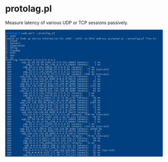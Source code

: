# protolag.pl

Measure latency of various UDP or TCP sessions passively.

![protolag](protolag.png)


